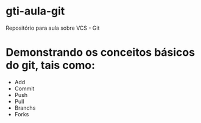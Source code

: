 # gti-aula-git
Repositório para aula sobre VCS - Git

# Demonstrando os conceitos básicos do git, tais como:
- Add
- Commit
- Push
- Pull
- Branchs 
- Forks
